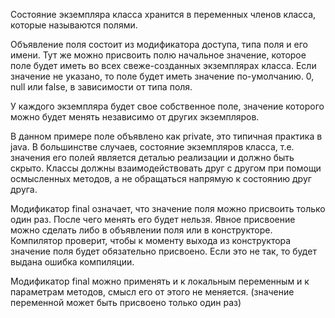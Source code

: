 Состояние экземпляра класса хранится в переменных членов класса, которые называются полями. 

Объявление поля состоит из модификатора доступа, типа поля и его имени. Тут же можно присвоить полю начальное значение, которое поле будет иметь во всех свеже-созданных экземплярах класса. Если значение не указано, то поле будет иметь значение по-умолчанию. 0, null или false, в зависимости от типа поля. 

У каждого экземпляра будет свое собственное поле, значение которого можно будет менять независимо от других экземпляров.  

В данном примере поле объявлено как private, это типичная практика в java. В большинстве случаев, состояние экземпляров класса, т.е. значения его полей является деталью реализации и должно быть скрыто. Классы должны взаимодействовать друг с другом при помощи осмысленных методов, а не обращаться напрямую к состоянию друг друга. 

Модификатор final означает, что значение поля можно присвоить только один раз. После чего менять его будет нельзя. Явное присвоение можно сделать либо в объявлении поля или в конструкторе. Компилятор проверит, чтобы к моменту выхода из конструктора значение поля будет обязательно присвоено. Если это не так, то будет выдана ошибка компиляции. 

Модификатор final можно применять и к локальным переменным и к параметрам методов, смысл его от этого не меняется.  (значение переменной может быть присвоено только один раз) 
